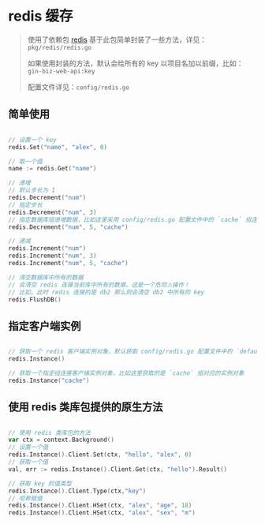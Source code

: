 # redis 缓存

> 使用了依赖包 [redis](https://github.com/go-redis/redis/v8) 基于此包简单封装了一些方法，详见： `pkg/redis/redis.go`
> 
> 如果使用封装的方法，默认会给所有的 key 以项目名加以前缀，比如：`gin-biz-web-api:key`  
> 
> 配置文件详见：`config/redis.go`

## 简单使用

```go

// 设置一个 key
redis.Set("name", "alex", 0)

// 取一个值
name := redis.Get("name")

// 递增
// 默认步长为 1
redis.Decrement("num")
// 指定步长
redis.Decrement("num", 3)
// 指定数据库组递增数据，比如这里采用 config/redis.go 配置文件中的 `cache` 组连接
redis.Decrement("num", 5, "cache")

// 递减
redis.Increment("num")
redis.Increment("num", 3)
redis.Increment("num", 5, "cache")

// 清空数据库中所有的数据
// 会清空 redis 连接当前库中所有的数据，这是一个危险⚠️操作！
// 比如，此时 redis 连接的是 db2 那么则会清空 db2 中所有的 key
redis.FlushDB()

```

## 指定客户端实例

```go

// 获取一个 redis 客户端实例对象，默认获取 config/redis.go 配置文件中的 `default` 组连接
redis.Instance()

// 获取一个指定组连接客户端实例对象，比如这里获取的是 `cache` 组对应的实例对象
redis.Instance("cache")

```

## 使用 redis 类库包提供的原生方法

```go

// 使用 redis 类库包的方法
var ctx = context.Background()
// 设置一个值
redis.Instance().Client.Set(ctx, "hello", "alex", 0)
// 获取一个值
val, err := redis.Instance().Client.Get(ctx, "hello").Result()

// 获取 key 的值类型
redis.Instance().Client.Type(ctx,"key")
// 哈希赋值
redis.Instance().Client.HSet(ctx, "alex", "age", 18)
redis.Instance().Client.HSet(ctx, "alex", "sex", "m")

```